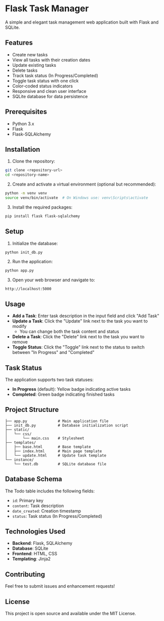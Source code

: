 # Flask Task Manager

A simple and elegant task management web application built with Flask and SQLite.

## Features

- Create new tasks
- View all tasks with their creation dates
- Update existing tasks
- Delete tasks
- Track task status (In Progress/Completed)
- Toggle task status with one click
- Color-coded status indicators
- Responsive and clean user interface
- SQLite database for data persistence

## Prerequisites

- Python 3.x
- Flask
- Flask-SQLAlchemy

## Installation

1. Clone the repository:
```bash
git clone <repository-url>
cd <repository-name>
```

2. Create and activate a virtual environment (optional but recommended):
```bash
python -m venv venv
source venv/bin/activate  # On Windows use: venv\Scripts\activate
```

3. Install the required packages:
```bash
pip install flask flask-sqlalchemy
```

## Setup

1. Initialize the database:
```bash
python init_db.py
```

2. Run the application:
```bash
python app.py
```

3. Open your web browser and navigate to:
```
http://localhost:5000
```

## Usage

- **Add a Task**: Enter task description in the input field and click "Add Task"
- **Update a Task**: Click the "Update" link next to the task you want to modify
  - You can change both the task content and status
- **Delete a Task**: Click the "Delete" link next to the task you want to remove
- **Toggle Status**: Click the "Toggle" link next to the status to switch between "In Progress" and "Completed"

## Task Status

The application supports two task statuses:
- **In Progress** (default): Yellow badge indicating active tasks
- **Completed**: Green badge indicating finished tasks

## Project Structure

```
├── app.py              # Main application file
├── init_db.py          # Database initialization script
├── static/
│   └── css/
│       └── main.css    # Stylesheet
├── templates/
│   ├── base.html       # Base template
│   ├── index.html      # Main page template
│   └── update.html     # Update task template
└── instance/
    └── test.db         # SQLite database file
```

## Database Schema

The Todo table includes the following fields:
- `id`: Primary key
- `content`: Task description
- `date_created`: Creation timestamp
- `status`: Task status (In Progress/Completed)

## Technologies Used

- **Backend**: Flask, SQLAlchemy
- **Database**: SQLite
- **Frontend**: HTML, CSS
- **Templating**: Jinja2

## Contributing

Feel free to submit issues and enhancement requests!

## License

This project is open source and available under the MIT License. 